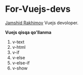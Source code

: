 # For-Vuejs-devs
[Jamshid Rakhimov](https://pages.github.com/) Vuejs devoloper.

**Vuejs qisqa qo'llanma**

1. v-text
2. v-html
3. v-if
4. v-else
5. v-else-if
6. v-show


